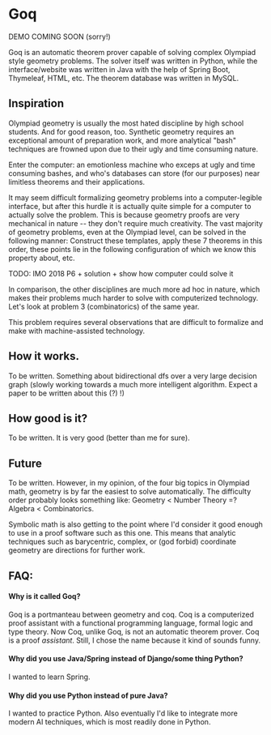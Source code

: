 # Goq

DEMO COMING SOON (sorry!)

Goq is an automatic theorem prover capable of solving complex Olympiad style geometry problems. The solver itself was written in Python, while the interface/website was written in Java with the help of Spring Boot, Thymeleaf, HTML, etc. The theorem database was written in MySQL.

## Inspiration

Olympiad geometry is usually the most hated discipline by high school students. And for good reason, too. Synthetic geometry requires an exceptional amount of preparation work, and more analytical "bash" techniques are frowned upon due to their ugly and time consuming nature.

Enter the computer: an emotionless machine who exceps at ugly and time consuming bashes, and who's databases can store (for our purposes) near limitless theorems and their applications.

It may seem difficult formalizing geometry problems into a computer-legible interface, but after this hurdle it is actually quite simple for a computer to actually solve the problem. This is because geometry proofs are very mechanical in nature -- they don't require much creativity. The vast majority of geometry problems, even at the Olympiad level, can be solved in the following manner: Construct these templates, apply these 7 theorems in this order, these points lie in the following configuration of which we know this property about, etc.

TODO: IMO 2018 P6 + solution + show how computer could solve it

In comparison, the other disciplines are much more ad hoc in nature, which makes their problems much harder to solve with computerized technology. Let's look at problem 3 (combinatorics) of the same year.

This problem requires several observations that are difficult to formalize and make with machine-assisted technology.

## How it works.

To be written. Something about bidirectional dfs over a very large decision graph (slowly working towards a much more intelligent algorithm. Expect a paper to be written about this (?) !)

## How good is it?

To be written. It is very good (better than me for sure).

## Future

To be written. However, in my opinion, of the four big topics in Olympiad math, geometry is by far the easiest to solve automatically. The difficulty order probably looks something like: Geometry < Number Theory =? Algebra < Combinatorics.

Symbolic math is also getting to the point where I'd consider it good enough to use in a proof software such as this one. This means that analytic techniques such as barycentric, complex, or (god forbid) coordinate geometry are directions for further work.

## FAQ:
#### Why is it called Goq?
Goq is a portmanteau between geometry and coq. Coq is a computerized proof assistant with a functional programming language, formal logic and type theory. Now Coq, unlike Goq, is not an automatic theorem prover. Coq is a proof *assistant*. Still, I chose the name because it kind of sounds funny.

#### Why did you use Java/Spring instead of Django/some thing Python?
I wanted to learn Spring.

#### Why did you use Python instead of pure Java?
I wanted to practice Python. Also eventually I'd like to integrate more modern AI techniques, which is most readily done in Python.
